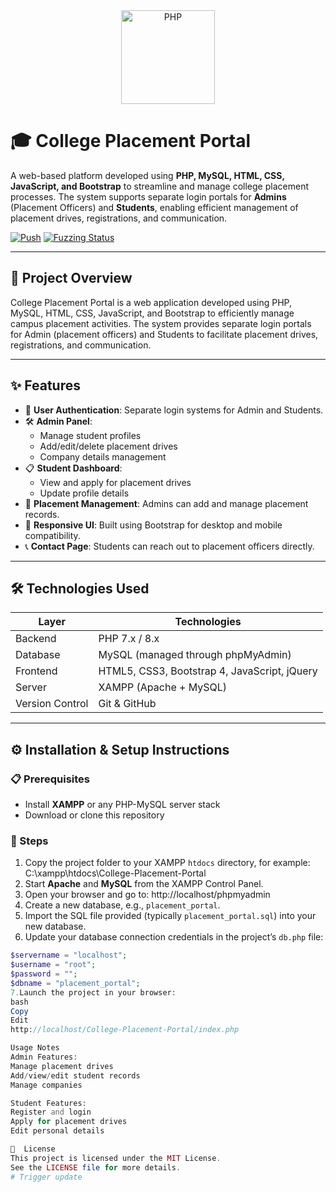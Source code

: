 <div align="center"> 
    <a href="https://www.php.net">
        <img
            alt="PHP"
            src="https://www.php.net/images/logos/new-php-logo.svg"
            width="150">
    </a>
</div>

# 🎓 College Placement Portal

A web-based platform developed using **PHP, MySQL, HTML, CSS, JavaScript, and Bootstrap** to streamline and manage college placement processes. The system supports separate login portals for **Admins** (Placement Officers) and **Students**, enabling efficient management of placement drives, registrations, and communication.

[![Push](https://github.com/php/php-src/actions/workflows/push.yml/badge.svg)](https://github.com/php/php-src/actions/workflows/push.yml)
[![Fuzzing Status](https://oss-fuzz-build-logs.storage.googleapis.com/badges/php.svg)](https://bugs.chromium.org/p/oss-fuzz/issues/list?sort=-opened&can=1&q=proj:php)

---

## 🚀 Project Overview

College Placement Portal is a web application developed using PHP, MySQL, HTML, CSS, JavaScript, and Bootstrap to efficiently manage campus placement activities. The system provides separate login portals for Admin (placement officers) and Students to facilitate placement drives, registrations, and communication.

---

## ✨ Features

- 🔐 **User Authentication**: Separate login systems for Admin and Students.
- 🛠️ **Admin Panel**:
  - Manage student profiles
  - Add/edit/delete placement drives
  - Company details management
- 📋 **Student Dashboard**:
  - View and apply for placement drives
  - Update profile details
- 📁 **Placement Management**: Admins can add and manage placement records.
- 📱 **Responsive UI**: Built using Bootstrap for desktop and mobile compatibility.
- 📞 **Contact Page**: Students can reach out to placement officers directly.

---

## 🛠️ Technologies Used

| Layer        | Technologies                            |
|--------------|------------------------------------------|
| Backend      | PHP 7.x / 8.x                            |
| Database     | MySQL (managed through phpMyAdmin)       |
| Frontend     | HTML5, CSS3, Bootstrap 4, JavaScript, jQuery |
| Server       | XAMPP (Apache + MySQL)                   |
| Version Control | Git & GitHub                          |

---

## ⚙️ Installation & Setup Instructions

### 📋 Prerequisites

- Install **XAMPP** or any PHP-MySQL server stack
- Download or clone this repository

### 🧾 Steps

1. Copy the project folder to your XAMPP `htdocs` directory, for example:
C:\xampp\htdocs\College-Placement-Portal
2. Start **Apache** and **MySQL** from the XAMPP Control Panel.
3. Open your browser and go to:
http://localhost/phpmyadmin
4. Create a new database, e.g., `placement_portal`.
5. Import the SQL file provided (typically `placement_portal.sql`) into your new database.
6. Update your database connection credentials in the project’s `db.php` file:
```php
$servername = "localhost";
$username = "root";
$password = "";
$dbname = "placement_portal";
7.Launch the project in your browser:
bash
Copy
Edit
http://localhost/College-Placement-Portal/index.php

Usage Notes
Admin Features:
Manage placement drives
Add/view/edit student records
Manage companies

Student Features:
Register and login
Apply for placement drives
Edit personal details

📄  License
This project is licensed under the MIT License.
See the LICENSE file for more details.
# Trigger update

